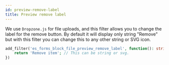 ```yaml
---
id: preview-remove-label
title: Preview remove label
---
```


We use `Dropzone.js` for file uploads, and this filter allows you to change the label for the remove button. By default it will display only string "Remove" but with this filter you can change this to any other string or SVG icon.

```php
add_filter('es_forms_block_file_preview_remove_label', function(): string {
	return 'Remove item'; // This can be string or svg.
})
```
